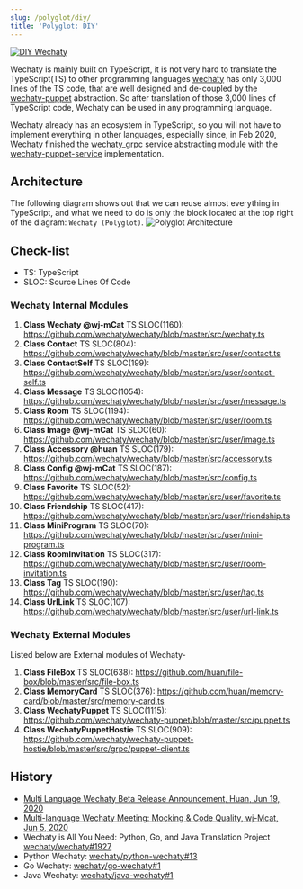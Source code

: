 ```yaml
---
slug: /polyglot/diy/
title: 'Polyglot: DIY'
---
```


[![DIY Wechaty](https://img.shields.io/badge/Wechaty-DIY-brightgreen)](overview.md)

Wechaty is mainly built on TypeScript,  it is not very hard to translate the TypeScript(TS) to other programming languages [wechaty](https://github.com/wechaty/wechaty) has only 3,000 lines of the TS code, that are well designed and de-coupled by the [wechaty-puppet](https://github.com/wechaty/wechaty-puppet/) abstraction. So after translation of those 3,000 lines of TypeScript code, Wechaty can be used in any programming language.

Wechaty already has an ecosystem in TypeScript, so you will not have to implement everything in other languages, especially since, in Feb 2020, Wechaty finished the [wechaty_grpc](https://github.com/wechaty/grpc) service abstracting module with the [wechaty-puppet-service](https://github.com/wechaty/wechaty-puppet-service) implementation.

## Architecture

The following diagram shows out that we can reuse almost everything in TypeScript, and what we need to do is only the block located at the top right of the diagram: `Wechaty (Polyglot)`.
![Polyglot Architecture](../static/img/polyglot-architecture.webp "Polyglot Architecture")

## Check-list

- TS: TypeScript
- SLOC: Source Lines Of Code

### Wechaty Internal Modules

1. **Class Wechaty @wj-mCat** TS SLOC(1160): <https://github.com/wechaty/wechaty/blob/master/src/wechaty.ts>
1. **Class Contact** TS SLOC(804): <https://github.com/wechaty/wechaty/blob/master/src/user/contact.ts>
1. **Class ContactSelf** TS SLOC(199): <https://github.com/wechaty/wechaty/blob/master/src/user/contact-self.ts>
1. **Class Message** TS SLOC(1054): <https://github.com/wechaty/wechaty/blob/master/src/user/message.ts>
1. **Class Room** TS SLOC(1194): <https://github.com/wechaty/wechaty/blob/master/src/user/room.ts>
1. **Class Image @wj-mCat** TS SLOC(60): <https://github.com/wechaty/wechaty/blob/master/src/user/image.ts>
1. **Class Accessory @huan** TS SLOC(179): <https://github.com/wechaty/wechaty/blob/master/src/accessory.ts>
1. **Class Config @wj-mCat**  TS SLOC(187): <https://github.com/wechaty/wechaty/blob/master/src/config.ts>
1. **Class Favorite** TS SLOC(52): <https://github.com/wechaty/wechaty/blob/master/src/user/favorite.ts>
1. **Class Friendship** TS SLOC(417): <https://github.com/wechaty/wechaty/blob/master/src/user/friendship.ts>
1. **Class MiniProgram** TS SLOC(70): <https://github.com/wechaty/wechaty/blob/master/src/user/mini-program.ts>
1. **Class RoomInvitation** TS SLOC(317): <https://github.com/wechaty/wechaty/blob/master/src/user/room-invitation.ts>
1. **Class Tag** TS SLOC(190): <https://github.com/wechaty/wechaty/blob/master/src/user/tag.ts>
1. **Class UrlLink** TS SLOC(107): <https://github.com/wechaty/wechaty/blob/master/src/user/url-link.ts>

### Wechaty External Modules

Listed below are External modules of Wechaty-

1. **Class FileBox** TS SLOC(638): <https://github.com/huan/file-box/blob/master/src/file-box.ts>
1. **Class MemoryCard** TS SLOC(376): <https://github.com/huan/memory-card/blob/master/src/memory-card.ts>
1. **Class WechatyPuppet** TS SLOC(1115): <https://github.com/wechaty/wechaty-puppet/blob/master/src/puppet.ts>  
1. **Class WechatyPuppetHostie** TS SLOC(909): <https://github.com/wechaty/wechaty-puppet-hostie/blob/master/src/grpc/puppet-client.ts>

## History

- [Multi Language Wechaty Beta Release Announcement, Huan, Jun 19, 2020](https://wechaty.js.org/2020/06/19/multi-language-wechaty-beta-release/)
- [Multi-language Wechaty Meeting: Mocking & Code Quality, wj-Mcat, Jun 5, 2020](https://wechaty.js.org/2020/07/05/multilanguage-meeting-notes/)
- Wechaty is All You Need: Python, Go, and Java Translation Project [wechaty/wechaty#1927](https://github.com/wechaty/wechaty/discussions/1927)
- Python Wechaty: [wechaty/python-wechaty#13](https://github.com/wechaty/python-wechaty/issues/13)
- Go Wechaty: [wechaty/go-wechaty#1](https://github.com/wechaty/go-wechaty/issues/1)
- Java Wechaty: [wechaty/java-wechaty#1](https://github.com/wechaty/java-wechaty/issues/1)
